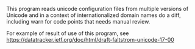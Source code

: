 This program reads unicode configuration files from multiple versions of Unicode and in a context of internationalized domain names do a diff, including warn for code points that needs manual review.

For example of result of use of this program, see https://datatracker.ietf.org/doc/html/draft-faltstrom-unicode-17-00
